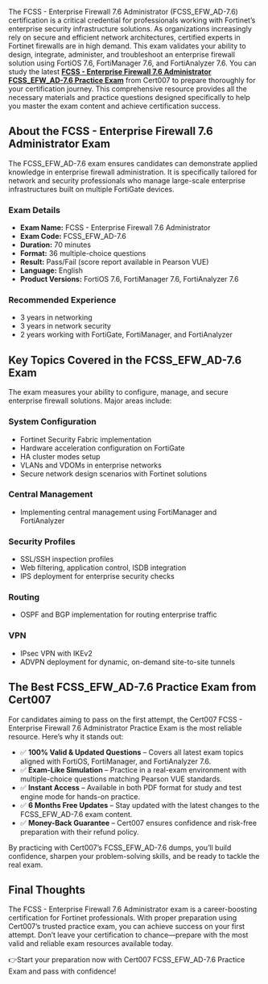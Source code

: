 The FCSS - Enterprise Firewall 7.6 Administrator (FCSS_EFW_AD-7.6) certification is a critical credential for professionals working with Fortinet’s enterprise security infrastructure solutions. As organizations increasingly rely on secure and efficient network architectures, certified experts in Fortinet firewalls are in high demand. This exam validates your ability to design, integrate, administer, and troubleshoot an enterprise firewall solution using FortiOS 7.6, FortiManager 7.6, and FortiAnalyzer 7.6. You can study the latest [**FCSS - Enterprise Firewall 7.6 Administrator FCSS_EFW_AD-7.6 Practice Exam**](https://www.cert007.com/exam/fcss_efw_ad-7-6/) from Cert007 to prepare thoroughly for your certification journey. This comprehensive resource provides all the necessary materials and practice questions designed specifically to help you master the exam content and achieve certification success. 

## About the FCSS - Enterprise Firewall 7.6 Administrator Exam

The FCSS_EFW_AD-7.6 exam ensures candidates can demonstrate applied knowledge in enterprise firewall administration. It is specifically tailored for network and security professionals who manage large-scale enterprise infrastructures built on multiple FortiGate devices.

### Exam Details

- **Exam Name:** FCSS - Enterprise Firewall 7.6 Administrator
- **Exam Code:** FCSS_EFW_AD-7.6
- **Duration:** 70 minutes
- **Format:** 36 multiple-choice questions
- **Result:** Pass/Fail (score report available in Pearson VUE)
- **Language:** English
- **Product Versions:** FortiOS 7.6, FortiManager 7.6, FortiAnalyzer 7.6

### Recommended Experience

- 3 years in networking
- 3 years in network security
- 2 years working with FortiGate, FortiManager, and FortiAnalyzer

## Key Topics Covered in the FCSS_EFW_AD-7.6 Exam

The exam measures your ability to configure, manage, and secure enterprise firewall solutions. Major areas include:

### **System Configuration**

- Fortinet Security Fabric implementation
- Hardware acceleration configuration on FortiGate
- HA cluster modes setup
- VLANs and VDOMs in enterprise networks
- Secure network design scenarios with Fortinet solutions

### **Central Management**

- Implementing central management using FortiManager and FortiAnalyzer

### **Security Profiles**

- SSL/SSH inspection profiles
- Web filtering, application control, ISDB integration
- IPS deployment for enterprise security checks

### **Routing**

- OSPF and BGP implementation for routing enterprise traffic

### **VPN**

- IPsec VPN with IKEv2
- ADVPN deployment for dynamic, on-demand site-to-site tunnels

## The Best FCSS_EFW_AD-7.6 Practice Exam from Cert007

For candidates aiming to pass on the first attempt, the Cert007 FCSS - Enterprise Firewall 7.6 Administrator Practice Exam is the most reliable resource. Here’s why it stands out:

- ✅ **100% Valid & Updated Questions** – Covers all latest exam topics aligned with FortiOS, FortiManager, and FortiAnalyzer 7.6.
- ✅ **Exam-Like Simulation** – Practice in a real-exam environment with multiple-choice questions matching Pearson VUE standards.
- ✅ **Instant Access** – Available in both PDF format for study and test engine mode for hands-on practice.
- ✅ **6 Months Free Updates** – Stay updated with the latest changes to the FCSS_EFW_AD-7.6 exam content.
- ✅ **Money-Back Guarantee** – Cert007 ensures confidence and risk-free preparation with their refund policy.

By practicing with Cert007’s FCSS_EFW_AD-7.6 dumps, you’ll build confidence, sharpen your problem-solving skills, and be ready to tackle the real exam.

## Final Thoughts

The FCSS - Enterprise Firewall 7.6 Administrator exam is a career-boosting certification for Fortinet professionals. With proper preparation using Cert007’s trusted practice exam, you can achieve success on your first attempt. Don’t leave your certification to chance—prepare with the most valid and reliable exam resources available today.

👉Start your preparation now with Cert007 FCSS_EFW_AD-7.6 Practice Exam and pass with confidence!
